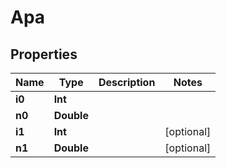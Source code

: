 
# Apa

## Properties
| Name | Type | Description | Notes |
| ------------ | ------------- | ------------- | ------------- |
| **i0** | **Int** |  |  |
| **n0** | **Double** |  |  |
| **i1** | **Int** |  |  [optional] |
| **n1** | **Double** |  |  [optional] |



